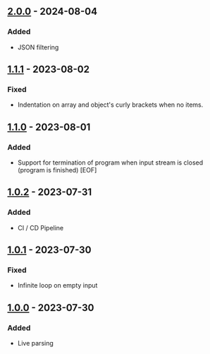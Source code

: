## [2.0.0] - 2024-08-04

### Added

- JSON filtering

## [1.1.1] - 2023-08-02

### Fixed

- Indentation on array and object's curly brackets when no items.

## [1.1.0] - 2023-08-01

### Added

- Support for termination of program when input stream is closed (program is finished) [EOF]

## [1.0.2] - 2023-07-31

### Added

- CI / CD Pipeline

## [1.0.1] - 2023-07-30

### Fixed

- Infinite loop on empty input

## [1.0.0] - 2023-07-30

### Added

- Live parsing

[2.0.0]: https://github.com/kunalsin9h/livejq/compare/v1.1.0...v2.0.0
[1.1.1]: https://github.com/kunalsin9h/livejq/compare/v1.1.0...v1.1.1
[1.1.0]: https://github.com/kunalsin9h/livejq/compare/v1.0.2...v1.1.0
[1.0.2]: https://github.com/kunalsin9h/livejq/compare/v1.0.1...v1.0.2
[1.0.1]: https://github.com/kunalsin9h/livejq/compare/v1.0.0...v1.0.1
[1.0.0]: https://github.com/kunalsin9h/livejq/releases/tag/v1.0.0
